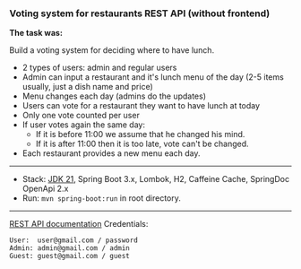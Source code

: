 ### Voting system for restaurants REST API (without frontend)

**The task was:**

Build a voting system for deciding where to have lunch.

- 2 types of users: admin and regular users
- Admin can input a restaurant and it's lunch menu of the day (2-5 items usually, just a dish name and price)
- Menu changes each day (admins do the updates)
- Users can vote for a restaurant they want to have lunch at today
- Only one vote counted per user
- If user votes again the same day:
  - If it is before 11:00 we assume that he changed his mind.
  - If it is after 11:00 then it is too late, vote can't be changed.
- Each restaurant provides a new menu each day.
-------------------------------------------------------------
- Stack: [JDK 21](http://jdk.java.net/17/), Spring Boot 3.x, Lombok, H2, Caffeine Cache, SpringDoc OpenApi 2.x
- Run: `mvn spring-boot:run` in root directory.
-----------------------------------------------------
[REST API documentation](http://localhost:8080/)
Credentials:
```
User:  user@gmail.com / password
Admin: admin@gmail.com / admin
Guest: guest@gmail.com / guest

